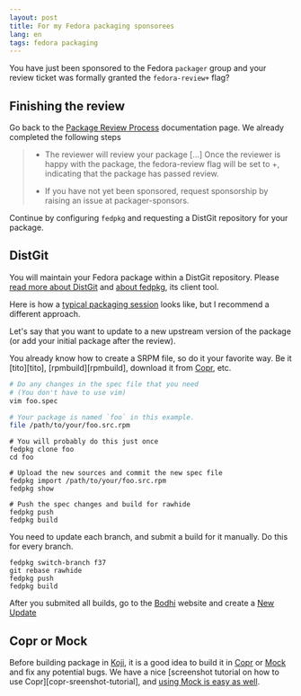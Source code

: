```yaml
---
layout: post
title: For my Fedora packaging sponsorees
lang: en
tags: fedora packaging
---
```


You have just been sponsored to the Fedora `packager` group and your
review ticket was formally granted the `fedora-review+` flag?


## Finishing the review

Go back to the [Package Review Process][package-review-contributor]
documentation page. We already completed the following steps

> - The reviewer will review your package [...] Once the reviewer is happy
>    with the package, the fedora-review flag will be set to +, indicating
>    that the package has passed review.
>
> - If you have not yet been sponsored, request sponsorship by raising an
>    issue at packager-sponsors.

Continue by configuring `fedpkg` and requesting a DistGit repository
for your package.


## DistGit

You will maintain your Fedora package within a DistGit
repository. Please [read more about DistGit][distgit-readme] and
[about fedpkg][fedpkg], its client tool.

Here is how a [typical packaging session][typical-fedpkg-session]
looks like, but I recommend a different approach.

Let's say that you want to update to a new upstream version of the
package (or add your initial package after the review).

You already know how to create a SRPM file, so do it your favorite
way. Be it [tito][tito], [rpmbuild][rpmbuild], download it from
[Copr][copr], etc.


```bash
# Do any changes in the spec file that you need
# (You don't have to use vim)
vim foo.spec

# Your package is named `foo` in this example.
file /path/to/your/foo.src.rpm
```

```
# You will probably do this just once
fedpkg clone foo
cd foo

# Upload the new sources and commit the new spec file
fedpkg import /path/to/your/foo.src.rpm
fedpkg show

# Push the spec changes and build for rawhide
fedpkg push
fedpkg build
```

You need to update each branch, and submit a build for it manually. Do
this for every branch.

```
fedpkg switch-branch f37
git rebase rawhide
fedpkg push
fedpkg build
```

After you submited all builds, go to the [Bodhi][bodhi] website and
create a [New Update][bodhi-new-update]


## Copr or Mock

Before building package in [Koji][koji], it is a good idea to build it
in [Copr][copr] or [Mock][mock] and fix any potential bugs. We have a
nice [screenshot tutorial on how to use
Copr][copr-sreenshot-tutorial], and
[using Mock is easy as well][using-mock-is-easy].



[package-review-contributor]: https://docs.fedoraproject.org/en-US/package-maintainers/Package_Review_Process/#_contributor
[distgit-readme]: https://github.com/release-engineering/dist-git/blob/main/README.md
[fedpkg]: https://docs.fedoraproject.org/en-US/package-maintainers/Package_Maintenance_Guide/
[typical-fedpkg-session]: https://docs.fedoraproject.org/en-US/package-maintainers/Package_Maintenance_Guide/#typical_fedpkg_session
[copr]: https://copr.fedorainfracloud.org/
[mock]: https://rpm-software-management.github.io/mock/
[koji]: https://koji.fedoraproject.org/koji/
[bodhi]: https://bodhi.fedoraproject.org/
[copr-screenshot-tutorial]: https://docs.pagure.org/copr.copr/screenshots_tutorial.html
[using-mock-is-easy]: http://frostyx.cz/posts/using-mock-is-easy
[bodhi-new-update]: https://bodhi.fedoraproject.org/updates/new
